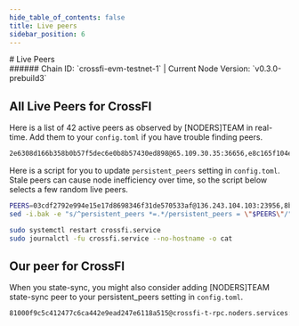 ```yaml
---
hide_table_of_contents: false
title: Live peers
sidebar_position: 6
---
```


<div class="h1-with-icon icon-crossfi">
# Live Peers
</div>
###### Chain ID: `crossfi-evm-testnet-1` | Current Node Version: `v0.3.0-prebuild3`

## All Live Peers for CrossFI
Here is a list of 42 active peers as observed by [NODERS]TEAM in real-time. Add them to your `config.toml` if you have trouble finding peers.

```bash
2e6308d166b358b0b57f5dec6e0b8b57430ed898@65.109.30.35:36656,e8c165f104e9521813be67ea14fef72afbd6e66d@65.109.115.56:36656,b88d969ba0e158da1b4066f5c17af9da68c52c7a@65.109.53.24:44656,35d54b42a85e589ddf30cebe629b8e3a8daa5e2b@65.109.30.150:36656,54d39f9900e89427df4cb78c8b4e0dccc36d8485@65.109.68.69:26656,8dd34015b54dbd049e8fb45133728dafea4f3419@65.109.232.162:26656,2aafb5304c712f7aa37db9be2869cc84c790d13f@37.27.7.169:26656,083726954b2b2190d91bcac3819aefe3fa8cb193@91.218.244.83:21656,c8333d73f10b6cc83a5a10dfa51a374366ebd56d@5.75.131.173:26656,e70bb3d11fb5eea73b2938b09442c911b475145f@49.13.203.185:26056,8b66ffd88c967f7903145aed74f792721785a04b@185.250.37.122:11656,fd425bb6d95b2abdcc74e5b44f3ae6c16a38d0ac@168.119.96.10:26656,62adff3a93a838d9fa46fad4015cbb2a00ca36ba@148.251.235.130:19656,03cdf2792e994e15e17d8698346f31de570533af@136.243.104.103:23956,c810c88b75e47991897b105059160c010387825f@168.119.97.26:26656,5301b7903d8bf74a183ff3316bb8645f18950da3@37.120.173.44:11456,68f34017444b6feb6c00daf2dcdc72bc277b4136@84.46.249.218:26656,4b6c13b8820fd6c1bcf5e36c3097a1b64e4e3b8c@152.53.18.245:11656,eb42758cab3b6cf4883dac15c605ff23fcfe2925@37.60.251.62:26656,32c89272660d0d30c5db77b19e48ad980cc24bd9@37.60.238.126:36656,a6bd4324b0247ede4fe8c7521f2e9267cb5b7bd2@81.0.220.178:13656,4dbf9662be216b57b33a7c78c98f63593d16a3cd@65.108.127.160:46656,1e73da0b04fc067147dac665800f39d439c7c2bf@144.91.126.238:11656,4975453979deeb048e3f5d4ad07959928f3069b8@51.81.185.180:36656,57757c6e0cfae31ab548e2e31bf27f964fe701e4@128.199.224.200:26656,087e70916b110025e25626c41a1173166be9f2db@65.21.32.216:60856,dda09f9625cab3fb655c22ef85d756fc77132b9d@167.235.102.45:10956,39ab4ec04d314c27bdfffa045a7b1b58806382ea@15.235.144.20:14656,660e9306994e8e6690c0f076be45a4439c78fe0d@198.244.215.141:30656,c90c4360be9ff903c4c58f4bb5a1e0322640616a@167.235.12.38:14656,bac7399246b676462f01ce7c675d1db9a500a489@37.27.59.71:26056,d2e91f7beb01e0bade12a7bae7c78bfee0ef7ca4@95.217.199.12:26605,49329ba22c738e0a8ba172e84e187f0f8409e419@95.216.22.44:16656,55352556de7f26d85ff8b83bb4d6552a2dac8964@37.60.238.186:36656,b3e04f754675ec53919a26ea990918f8f7bd69e5@144.217.68.182:26056,66bdf53ec0c2ceeefd9a4c29d7f7926e136f114a@65.109.36.231:36656,2ce3b5d3ce236afe1fe1f4024c888ea59febac4a@65.108.206.118:60556,c8914e513463791d91cc9ab35035c0c1111f307f@84.247.183.225:36656,24f414646750bae4afb1190f80140851dc702b65@159.223.194.26:26056,bf6ae47aa4746811d47d495f3ae1987118541343@65.109.93.152:26806,8b7f44a0e04fe817e089839b8a2e69189f024d5d@37.60.246.80:15656,5ebd3b1590d7383c0bb6696ad364934d7f1c984e@160.202.128.199:56156
```

Here is a script for you to update `persistent_peers` setting in `config.toml`. Stale peers can cause node inefficiency over time, so the script below selects a few random live peers.

```bash
PEERS=03cdf2792e994e15e17d8698346f31de570533af@136.243.104.103:23956,8b66ffd88c967f7903145aed74f792721785a04b@185.250.37.122:11656,e8c165f104e9521813be67ea14fef72afbd6e66d@65.109.115.56:36656,54d39f9900e89427df4cb78c8b4e0dccc36d8485@65.109.68.69:26656,c90c4360be9ff903c4c58f4bb5a1e0322640616a@167.235.12.38:14656
sed -i.bak -e "s/^persistent_peers *=.*/persistent_peers = \"$PEERS\"/" ~/.mineplex-chain/config/config.toml

sudo systemctl restart crossfi.service
sudo journalctl -fu crossfi.service --no-hostname -o cat
```

## Our peer for CrossFI
When you state-sync, you might also consider adding [NODERS]TEAM state-sync peer to your persistent_peers setting in `config.toml`.

```bash
81000f9c5c412477c6ca442e9ead247e6118a515@crossfi-t-rpc.noders.services:12656
```